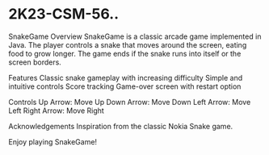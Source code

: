 # 2K23-CSM-56..
SnakeGame
Overview
SnakeGame is a classic arcade game implemented in Java. The player controls a snake that moves around the screen, eating food to grow longer. The game ends if the snake runs into itself or the screen borders.

Features
Classic snake gameplay with increasing difficulty
Simple and intuitive controls
Score tracking
Game-over screen with restart option

Controls
Up Arrow: Move Up
Down Arrow: Move Down
Left Arrow: Move Left
Right Arrow: Move Right

Acknowledgements
Inspiration from the classic Nokia Snake game.

Enjoy playing SnakeGame!
